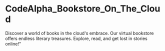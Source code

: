 # CodeAlpha_Bookstore_On_The_Cloud
Discover a world of books in the cloud's embrace. Our virtual bookstore offers endless literary treasures. Explore, read, and get lost in stories online!"
